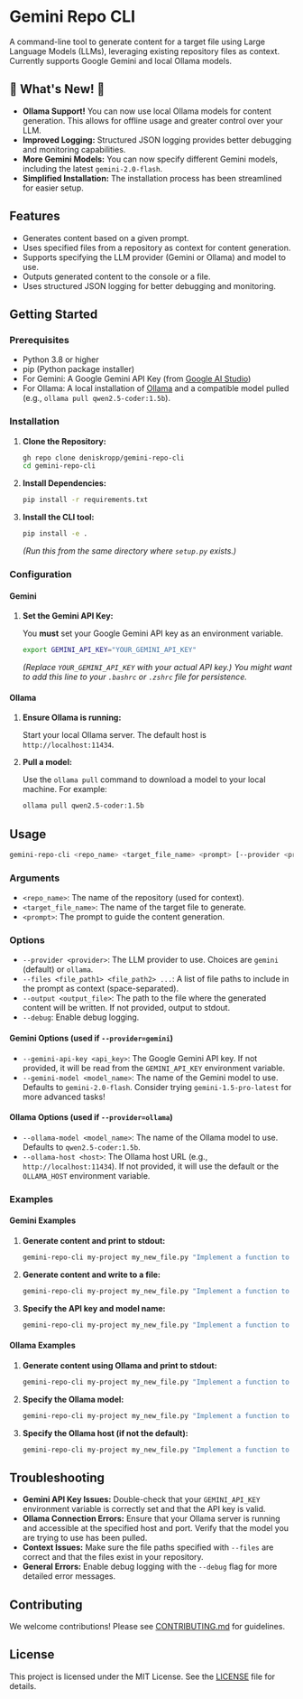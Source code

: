 # Gemini Repo CLI

A command-line tool to generate content for a target file using Large Language Models (LLMs), leveraging existing repository files as context.  Currently supports Google Gemini and local Ollama models.

## 🎉 What's New! 🎉

* **Ollama Support!** You can now use local Ollama models for content generation. This allows for offline usage and greater control over your LLM.
* **Improved Logging:** Structured JSON logging provides better debugging and monitoring capabilities.
* **More Gemini Models:**  You can now specify different Gemini models, including the latest `gemini-2.0-flash`.
* **Simplified Installation:** The installation process has been streamlined for easier setup.

## Features

* Generates content based on a given prompt.
* Uses specified files from a repository as context for content generation.
* Supports specifying the LLM provider (Gemini or Ollama) and model to use.
* Outputs generated content to the console or a file.
* Uses structured JSON logging for better debugging and monitoring.

## Getting Started

### Prerequisites

* Python 3.8 or higher
* pip (Python package installer)
* For Gemini: A Google Gemini API Key (from [Google AI Studio](https://makersuite.google.com/app/apikey))
* For Ollama: A local installation of [Ollama](https://ollama.com/) and a compatible model pulled (e.g., `ollama pull qwen2.5-coder:1.5b`).

### Installation

1. **Clone the Repository:**

    ```bash
    gh repo clone deniskropp/gemini-repo-cli
    cd gemini-repo-cli
    ```

2. **Install Dependencies:**

    ```bash
    pip install -r requirements.txt
    ```

3. **Install the CLI tool:**

    ```bash
    pip install -e .
    ```

    *(Run this from the same directory where `setup.py` exists.)*

### Configuration

#### Gemini

1. **Set the Gemini API Key:**

    You **must** set your Google Gemini API key as an environment variable.

    ```bash
    export GEMINI_API_KEY="YOUR_GEMINI_API_KEY"
    ```

    *(Replace `YOUR_GEMINI_API_KEY` with your actual API key.) You might want to add this line to your `.bashrc` or `.zshrc` file for persistence.*

#### Ollama

1. **Ensure Ollama is running:**

    Start your local Ollama server.  The default host is `http://localhost:11434`.

2. **Pull a model:**

    Use the `ollama pull` command to download a model to your local machine. For example:

    ```bash
    ollama pull qwen2.5-coder:1.5b
    ```

## Usage

```bash
gemini-repo-cli <repo_name> <target_file_name> <prompt> [--provider <provider>] [--files <file_path1> <file_path2> ...] [--output <output_file>] [--gemini-api-key <api_key>] [--gemini-model <model_name>] [--ollama-model <model_name>] [--ollama-host <host>] [--debug]
```

### Arguments

* `<repo_name>`: The name of the repository (used for context).
* `<target_file_name>`: The name of the target file to generate.
* `<prompt>`: The prompt to guide the content generation.

### Options

* `--provider <provider>`: The LLM provider to use.  Choices are `gemini` (default) or `ollama`.
* `--files <file_path1> <file_path2> ...`: A list of file paths to include in the prompt as context (space-separated).
* `--output <output_file>`: The path to the file where the generated content will be written. If not provided, output to stdout.
* `--debug`: Enable debug logging.

#### Gemini Options (used if `--provider=gemini`)

* `--gemini-api-key <api_key>`: The Google Gemini API key. If not provided, it will be read from the `GEMINI_API_KEY` environment variable.
* `--gemini-model <model_name>`: The name of the Gemini model to use. Defaults to `gemini-2.0-flash`.  Consider trying `gemini-1.5-pro-latest` for more advanced tasks!

#### Ollama Options (used if `--provider=ollama`)

* `--ollama-model <model_name>`: The name of the Ollama model to use. Defaults to `qwen2.5-coder:1.5b`.
* `--ollama-host <host>`: The Ollama host URL (e.g., `http://localhost:11434`). If not provided, it will use the default or the `OLLAMA_HOST` environment variable.

### Examples

#### Gemini Examples

1. **Generate content and print to stdout:**

    ```bash
    gemini-repo-cli my-project my_new_file.py "Implement a function to calculate the factorial of a number." --files utils.py helper.py
    ```

2. **Generate content and write to a file:**

    ```bash
    gemini-repo-cli my-project my_new_file.py "Implement a function to calculate the factorial of a number." --files utils.py helper.py --output factorial.py
    ```

3. **Specify the API key and model name:**

    ```bash
    gemini-repo-cli my-project my_new_file.py "Implement a function to calculate the factorial of a number." --gemini-api-key YOUR_API_KEY --gemini-model gemini-1.5-pro-latest
    ```

#### Ollama Examples

1. **Generate content using Ollama and print to stdout:**

    ```bash
    gemini-repo-cli my-project my_new_file.py "Implement a function to calculate the factorial of a number." --provider ollama --files utils.py helper.py
    ```

2. **Specify the Ollama model:**

    ```bash
    gemini-repo-cli my-project my_new_file.py "Implement a function to calculate the factorial of a number." --provider ollama --ollama-model codellama:34b --files utils.py
    ```

3. **Specify the Ollama host (if not the default):**

    ```bash
    gemini-repo-cli my-project my_new_file.py "Implement a function to calculate the factorial of a number." --provider ollama --ollama-host http://my-ollama-server:11434 --files utils.py
    ```

## Troubleshooting

* **Gemini API Key Issues:** Double-check that your `GEMINI_API_KEY` environment variable is correctly set and that the API key is valid.
* **Ollama Connection Errors:** Ensure that your Ollama server is running and accessible at the specified host and port.  Verify that the model you are trying to use has been pulled.
* **Context Issues:**  Make sure the file paths specified with `--files` are correct and that the files exist in your repository.
* **General Errors:** Enable debug logging with the `--debug` flag for more detailed error messages.

## Contributing

We welcome contributions! Please see [CONTRIBUTING.md](docs/contributing.md) for guidelines.

## License

This project is licensed under the MIT License. See the [LICENSE](LICENSE) file for details.
